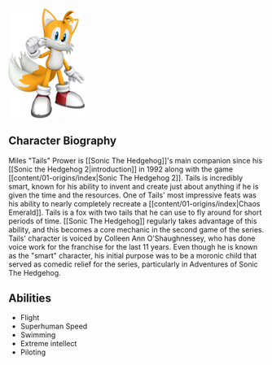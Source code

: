 <img src="TAILSMAIN.jpg" width="150">

## Character Biography

Miles "Tails" Prower is [[Sonic The Hedgehog]]'s main companion since his [[Sonic the Hedgehog 2|introduction]] in 1992 along with the game [[content/01-origins/index|Sonic The Hedgehog 2]]. Tails is incredibly smart, known for his ability to invent and create just about anything if he is given the time and the resources. One of Tails' most impressive feats was his ability to nearly completely recreate a [[content/01-origins/index|Chaos Emerald]]. Tails is a fox with two tails that he can use to fly around for short periods of time. [[Sonic The Hedgehog]] regularly takes advantage of this ability, and this becomes a core mechanic in the second game of the series. Tails' character is voiced by Colleen Ann O'Shaughnessey, who has done voice work for the franchise for the last 11 years. Even though he is known as the "smart" character, his initial purpose was to be a moronic child that served as comedic relief for the series, particularly in Adventures of Sonic The Hedgehog.

## Abilities

- Flight
- Superhuman Speed
- Swimming
- Extreme intellect
- Piloting